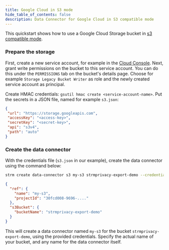 ```yaml
---
title: Google Cloud in S3 mode
hide_table_of_contents: false
description: Data Connector for Google Cloud in S3 compatible mode
---
```


[gcloud-s3]: https://cloud.google.com/storage/docs/aws-simple-migration

This quickstart shows how to use a Google Cloud Storage bucket in [s3 compatible mode][gcloud-s3].

### Prepare the storage

First, create a new service account, for example in
the [Cloud Console](https://console.cloud.google.com/iam-admin/serviceaccounts).
Next, grant write permissions on the bucket to this service account. You can do this under the
`PERMISSIONS` tab on the bucket's details page. Choose for example `Storage Legacy Bucket Writer`
as role and the newly created service account as principal.

Create HMAC credentials: `gsutil hmac create <service-account-name>`. Put the secrets in a JSON file, named for
example `s3.json`:

```json title=s3.json
{
 "url": "https://storage.googleapis.com",
 "accessKey": "<access-key>",
 "secretKey": "<secret-key>",
 "api": "s3v4",
 "path": "auto"
}
```

### Create the data connector

With the credentials file (`s3.json` in our example), create the data connector using
the command below:

```bash
strm create data-connector s3 my-s3 strmprivacy-export-demo --credentials-file=s3.json
```

```json showLineNumbers
{
  "ref": {
    "name": "my-s3",
    "projectId": "30fcd008-9696-...."
  },
  "s3Bucket": {
    "bucketName": "strmprivacy-export-demo"
  }
}
```

This will create a data connector named `my-s3` for the bucket `strmprivacy-export-demo`,
using the provided credentials. Specify the actual name of your bucket, and any name for the
data connector itself.

